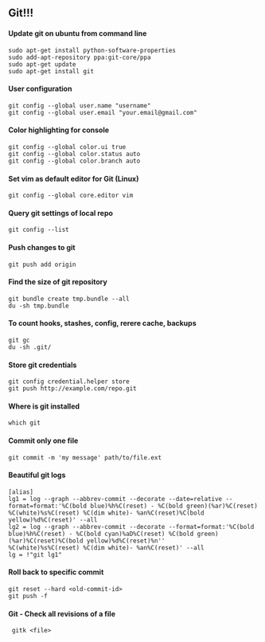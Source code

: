 ## Git!!! ##

#### Update git on ubuntu from command line ###
    sudo apt-get install python-software-properties 
    sudo add-apt-repository ppa:git-core/ppa 
    sudo apt-get update 
    sudo apt-get install git  


#### User configuration ##
    git config --global user.name "username"
    git config --global user.email "your.email@gmail.com" 
 

#### Color highlighting for console 
    git config --global color.ui true
    git config --global color.status auto
    git config --global color.branch auto 


#### Set vim as default editor for Git (Linux)
    git config --global core.editor vim 


#### Query git settings of local repo
    git config --list 


#### Push changes to git
    git push add origin


#### Find the size of git repository
    git bundle create tmp.bundle --all
    du -sh tmp.bundle

#### To count hooks, stashes, config, rerere cache, backups 
    git gc
    du -sh .git/


#### Store git credentials
    git config credential.helper store
    git push http://example.com/repo.git


#### Where is git installed
    which git

#### Commit only one file 
    git commit -m 'my message' path/to/file.ext
    
#### Beautiful git logs
    [alias]
    lg1 = log --graph --abbrev-commit --decorate --date=relative --format=format:'%C(bold blue)%h%C(reset) - %C(bold green)(%ar)%C(reset) %C(white)%s%C(reset) %C(dim white)- %an%C(reset)%C(bold yellow)%d%C(reset)' --all
    lg2 = log --graph --abbrev-commit --decorate --format=format:'%C(bold blue)%h%C(reset) - %C(bold cyan)%aD%C(reset) %C(bold green)(%ar)%C(reset)%C(bold yellow)%d%C(reset)%n''          %C(white)%s%C(reset) %C(dim white)- %an%C(reset)' --all
    lg = !"git lg1"
    
#### Roll back to specific commit 

    git reset --hard <old-commit-id>
    git push -f 


#### Git - Check all revisions of a file

     gitk <file>

